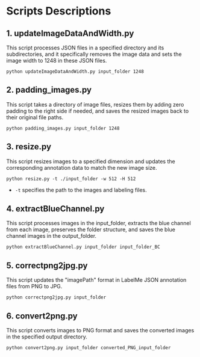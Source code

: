 # Scripts Descriptions

## 1. updateImageDataAndWidth.py

This script processes JSON files in a specified directory and its subdirectories, and it specifically removes the image data and sets the image width to 1248 in these JSON files.

```
python updateImageDataAndWidth.py input_folder 1248
```

## 2. padding_images.py

This script takes a directory of image files, resizes them by adding zero padding to the right side if needed, and saves the resized images back to their original file paths.

```
python padding_images.py input_folder 1248
```

## 3. resize.py

This script resizes images to a specified dimension and updates the corresponding annotation data to match the new image size.

```
python resize.py -t ./input_folder -w 512 -H 512
```

- `-t` specifies the path to the images and labeling files.

## 4. extractBlueChannel.py

This script processes images in the input_folder, extracts the blue channel from each image, preserves the folder structure, and saves the blue channel images in the output_folder.

```
python extractBlueChannel.py input_folder input_folder_BC
```

## 5. correctpng2jpg.py

This script updates the "imagePath" format in LabelMe JSON annotation files from PNG to JPG.

```
python correctpng2jpg.py input_folder
```

## 6. convert2png.py

This script converts images to PNG format and saves the converted images in the specified output directory.

```
python convert2png.py input_folder converted_PNG_input_folder
```